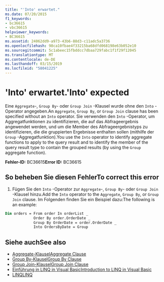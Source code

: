 ```yaml
---
title: "'Into' erwartet."
ms.date: 07/20/2015
f1_keywords:
- bc36615
- vbc36615
helpviewer_keywords:
- BC36615
ms.assetid: 24062dd9-a973-43b6-88d3-c11adc5a3736
ms.openlocfilehash: 98ca10fbae4f33215ba68dfd068198e63b052e10
ms.sourcegitcommit: 5c1abeec15fbddcc7dbaa729fabc1f1f29f12045
ms.translationtype: MT
ms.contentlocale: de-DE
ms.lasthandoff: 03/15/2019
ms.locfileid: "58041225"
---
```

# <a name="into-expected"></a><span data-ttu-id="623f8-102">'Into' erwartet.</span><span class="sxs-lookup"><span data-stu-id="623f8-102">'Into' expected</span></span>
<span data-ttu-id="623f8-103">Eine `Aggregate`-, `Group By`- oder `Group Join` -Klausel wurde ohne den `Into` -Operator angegeben.</span><span class="sxs-lookup"><span data-stu-id="623f8-103">An `Aggregate`, `Group By`, or `Group Join` clause has been specified without an `Into` operator.</span></span> <span data-ttu-id="623f8-104">Sie verwenden den `Into` -Operator, um Aggregatfunktionen zu identifizieren, die auf das Abfrageergebnis angewendet werden, und um die Member des Abfrageergebnistyps zu identifizieren, die die gruppierten Ergebnisse enthalten sollen (mithilfe der `Group` -Aggregatfunktion).</span><span class="sxs-lookup"><span data-stu-id="623f8-104">You use the `Into` operator to identify aggregate functions to apply to the query result and to identify the member of the query result type to contain the grouped results (by using the `Group` aggregate function).</span></span>  
  
 <span data-ttu-id="623f8-105">**Fehler-ID:** BC36615</span><span class="sxs-lookup"><span data-stu-id="623f8-105">**Error ID:** BC36615</span></span>  
  
## <a name="to-correct-this-error"></a><span data-ttu-id="623f8-106">So beheben Sie diesen Fehler</span><span class="sxs-lookup"><span data-stu-id="623f8-106">To correct this error</span></span>  

1.  <span data-ttu-id="623f8-107">Fügen Sie den `Into` -Operator zur `Aggregate`-, `Group By`- oder `Group Join` -Klausel hinzu.</span><span class="sxs-lookup"><span data-stu-id="623f8-107">Add the `Into` operator to the `Aggregate`, `Group By`, or `Group Join` clause.</span></span> <span data-ttu-id="623f8-108">Im Folgenden finden Sie ein Beispiel dazu:</span><span class="sxs-lookup"><span data-stu-id="623f8-108">The following is an example:</span></span>  

```vb  
Dim orders = From order In orderList _  
             Order By order.OrderDate _  
             Group By OrderDate = order.OrderDate _  
             Into OrdersByDate = Group  
```  
  
## <a name="see-also"></a><span data-ttu-id="623f8-109">Siehe auch</span><span class="sxs-lookup"><span data-stu-id="623f8-109">See also</span></span>

- [<span data-ttu-id="623f8-110">Aggregate-Klausel</span><span class="sxs-lookup"><span data-stu-id="623f8-110">Aggregate Clause</span></span>](../../visual-basic/language-reference/queries/aggregate-clause.md)
- [<span data-ttu-id="623f8-111">Group By-Klausel</span><span class="sxs-lookup"><span data-stu-id="623f8-111">Group By Clause</span></span>](../../visual-basic/language-reference/queries/group-by-clause.md)
- [<span data-ttu-id="623f8-112">Group Join-Klausel</span><span class="sxs-lookup"><span data-stu-id="623f8-112">Group Join Clause</span></span>](../../visual-basic/language-reference/queries/group-join-clause.md)
- [<span data-ttu-id="623f8-113">Einführung in LINQ in Visual Basic</span><span class="sxs-lookup"><span data-stu-id="623f8-113">Introduction to LINQ in Visual Basic</span></span>](../../visual-basic/programming-guide/language-features/linq/introduction-to-linq.md)
- [<span data-ttu-id="623f8-114">LINQ</span><span class="sxs-lookup"><span data-stu-id="623f8-114">LINQ</span></span>](../../visual-basic/programming-guide/language-features/linq/index.md)
